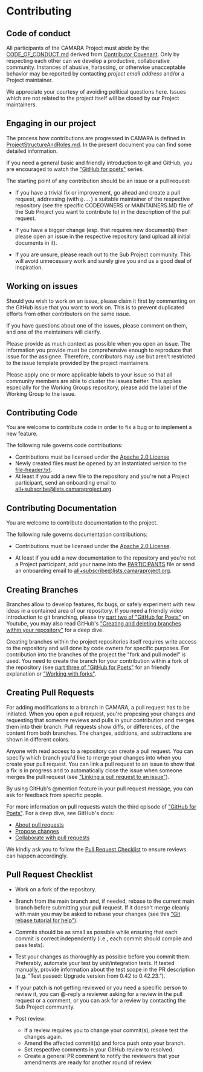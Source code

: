 # Contributing

## Code of conduct

All participants of the CAMARA Project must abide by the [CODE_OF_CONDUCT.md](CODE_OF_CONDUCT.md) derived from [Contributor Covenant](https://www.contributor-covenant.org/). Only by respecting each other can we develop a productive, collaborative community. Instances of abusive, harassing, or otherwise unacceptable behavior may be reported by contacting _project email address_ and/or a Project maintainer.

We appreciate your courtesy of avoiding political questions here. Issues which are not related to the project itself will be closed by our Project maintainers.

## Engaging in our project

The process how contributions are progressed in CAMARA is defined in [ProjectStructureAndRoles.md](https://github.com/camaraproject/Governance/blob/main/ProjectStructureAndRoles.md#project-structure). In the present document you can find some detailed information.

If you need a general basic and friendly introduction to git and GitHub, you are encouraged to watch the ["GitHub for poets"](https://www.youtube.com/watch?v=BCQHnlnPusY) series.

The starting point of any contribution should be an issue or a pull request:

* If you have a trivial fix or improvement, go ahead and create a pull request, addressing (with `@...`) a suitable maintainer of the respective repository (see the specific CODEOWNERS or MAINTAINERS.MD file of the Sub Project you want to contribute to) in the description of the pull request.

*	If you have a bigger change (esp. that requires new documents) then please open an issue in the respective repository (and upload all initial documents in it).

*	If you are unsure, please reach out to the Sub Project community. This will avoid unnecessary work and surely give you and us a good deal of inspiration.

## Working on issues

Should you wish to work on an issue, please claim it first by commenting on the GitHub issue that you want to work on. This is to prevent duplicated efforts from other contributors on the same issue.

If you have questions about one of the issues, please comment on them, and one of the maintainers will clarify.

Please provide as much context as possible when you open an issue. The information you provide must be comprehensive enough to reproduce that issue for the assignee. Therefore, contributors may use but aren't restricted to the issue template provided by the project maintainers.

Please apply one or more applicable labels to your issue so that all community members are able to cluster the issues better. This applies especially for the Working Groups repository, please add the label of the Working Group to the issue.

## Contributing Code

You are welcome to contribute code in order to fix a bug or to implement a new feature.

The following rule governs code contributions:

* Contributions must be licensed under the [Apache 2.0 License](https://www.apache.org/licenses/LICENSE-2.0)
* Newly created files must be opened by an instantiated version to the [file-header.txt](https://github.com/camaraproject/Governance/blob/main/declarations/templates/file-header.txt).
* At least if you add a new file to the repository and you're not a Project participant, send an onboarding email to <all+subscribe@lists.camaraproject.org>.

## Contributing Documentation

You are welcome to contribute documentation to the project.

The following rule governs documentation contributions:

* Contributions must be licensed under the [Apache 2.0 License](https://www.apache.org/licenses/LICENSE-2.0).

* At least if you add a new documentation to the repository and you're not a Project participant, add your name into the [PARTICIPANTS](./PARTICIPANTS.MD) file or send an onboarding email to <all+subscribe@lists.camaraproject.org>.

## Creating Branches

Branches allow to develop features, fix bugs, or safely experiment with new ideas in a contained area of our repository. If you need a friendly video introduction to git branching, please try [part two of "GitHub for Poets"](https://www.youtube.com/watch?v=oPpnCh7InLY) on Youtube, you may also read GitHub's ["Creating and deleting branches within your repository"](https://docs.github.com/en/articles/creating-and-deleting-branches-within-your-repository) for a deep dive. 

Creating branches within the project repositories itself requires write access to the repository and will done by code owners for specific purposes. For contribution into the branches of the project the "fork and pull model" is used. You need to create the branch for your contribution within a fork of the repository (see [part three of "GitHub for Poets"](https://youtu.be/_NrSWLQsDL4) for an friendly explanation or ["Working with forks"](https://docs.github.com/en/pull-requests/collaborating-with-pull-requests/working-with-forks).

## Creating Pull Requests

For adding modifications to a branch in CAMARA, a pull request has to be initiated. When you open a pull request, you're proposing your changes and requesting that someone reviews and pulls in your contribution and merges them into their branch. Pull requests show diffs, or differences, of the content from both branches. The changes, additions, and subtractions are shown in different colors.

Anyone with read access to a repository can create a pull request. You can specify which branch you'd like to merge your changes into when you create your pull request. You can link a pull request to an issue to show that a fix is in progress and to automatically close the issue when someone merges the pull request (see ["Linking a pull request to an issue"](https://docs.github.com/en/github/managing-your-work-on-github/linking-a-pull-request-to-an-issue)).

By using GitHub's @mention feature in your pull request message, you can ask for feedback from specific people.

For more information on pull requests watch the third episode of ["GitHub for Poets"](https://www.youtube.com/watch?v=_NrSWLQsDL4). For a deep dive, see GitHub's docs:
*	[About pull requests](https://docs.github.com/en/pull-requests/collaborating-with-pull-requests/proposing-changes-to-your-work-with-pull-requests/about-pull-requests)
*	[Propose changes](https://docs.github.com/en/pull-requests/collaborating-with-pull-requests/proposing-changes-to-your-work-with-pull-requests)
*	[Collaborate with pull requests](https://docs.github.com/en/pull-requests/collaborating-with-pull-requests)

We kindly ask you to follow the [Pull Request Checklist](#Pull-Request-Checklist) to ensure reviews can happen accordingly.

## Pull Request Checklist

* Work on a fork of the repository.

* Branch from the main branch and, if needed, rebase to the current main branch before submitting your pull request. If it doesn't merge cleanly with main you may be asked to rebase your changes (see this ["Git rebase tutorial for help"](https://www.codementor.io/git/tutorial/git-rebase-split-old-commit-master)).

* Commits should be as small as possible while ensuring that each commit is correct independently (i.e., each commit should compile and pass tests).

* Test your changes as thoroughly as possible before you commit them. Preferably, automate your test by unit/integration tests. If tested manually, provide information about the test scope in the PR description (e.g. “Test passed: Upgrade version from 0.42 to 0.42.23.”).

* If your patch is not getting reviewed or you need a specific person to review it, you can @-reply a reviewer asking for a review in the pull request or a comment, or you can ask for a review by contacting the Sub Project community.

* Post review:
  * If a review requires you to change your commit(s), please test the changes again.
  * Amend the affected commit(s) and force push onto your branch.
  * Set respective comments in your GitHub review to resolved.
  * Create a general PR comment to notify the reviewers that your amendments are ready for another round of review.
